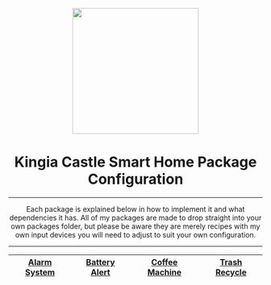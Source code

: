 <p align="center">
  <img src="https://github.com/JamesMcCarthy79/Home-Assistant-Config/blob/master/HA%20Pics/Packages.png" width="250"/>
</p>
<h1 align="center">Kingia Castle Smart Home Package Configuration</h1>
<hr *** </hr>
<p align="center">Each package is explained below in how to implement it and what dependencies it has. All of my packages are made to drop straight into your own packages folder, but please be aware they are merely recipes with my own input devices you will need to adjust to suit your own configuration.</p>
<hr --- </hr> 

| [Alarm System](https://github.com/JamesMcCarthy79/Home-Assistant-Config/tree/master/config/packages/alarm_system) | [Battery Alert](https://github.com/JamesMcCarthy79/Home-Assistant-Config/tree/master/config/packages/battery_alert) | [Coffee Machine](https://github.com/JamesMcCarthy79/Home-Assistant-Config/tree/master/config/packages/coffee_machine) | [Trash Recycle](https://github.com/JamesMcCarthy79/Home-Assistant-Config/tree/master/config/packages/trash_recycle) | 
| --- | --- | --- | --- |

